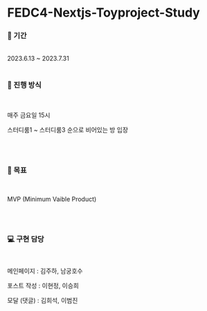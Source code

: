# FEDC4-Nextjs-Toyproject-Study

<h3>📆 기간 </h3>
<br>
2023.6.13 ~ 2023.7.31


<br>
<br>

<h3>🏃 진행 방식</h3>
<br>

매주 금요일 15시

스터디룸1 ~ 스터디룸3 순으로 비어있는 방 입장

<br>
<br>


<h3>🥅 목표</h3>
<br>

MVP (Minimum Vaible Product)

<br>
<br>


<h3>💻 구현 담당</h3>
<br>

메인페이지 : 김주하, 남궁호수
<br>

포스트 작성 : 이현정, 이승희
<br>

모달 (댓글) : 김희석, 이범진
